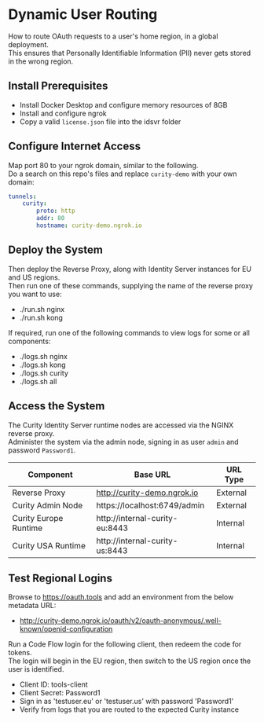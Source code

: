 # Dynamic User Routing

How to route OAuth requests to a user's home region, in a global deployment.\
This ensures that Personally Identifiable Information (PII) never gets stored in the wrong region.

## Install Prerequisites

- Install Docker Desktop and configure memory resources of 8GB
- Install and configure ngrok
- Copy a valid `license.json` file into the idsvr folder

## Configure Internet Access

Map port 80 to your ngrok domain, similar to the following.\
Do a search on this repo's files and replace `curity-demo` with your own domain:

```yaml
tunnels:
    curity:
        proto: http
        addr: 80
        hostname: curity-demo.ngrok.io
```

## Deploy the System

Then deploy the Reverse Proxy, along with Identity Server instances for EU and US regions.\
Then run one of these commands, supplying the name of the reverse proxy you want to use:

- ./run.sh nginx
- ./run.sh kong

If required, run one of the following commands to view logs for some or all components:

- ./logs.sh nginx
- ./logs.sh kong
- ./logs.sh curity
- ./logs.sh all

## Access the System

The Curity Identity Server runtime nodes are accessed via the NGINX reverse proxy.\
Administer the system via the admin node, signing in as user `admin` and password `Password1`.

| Component | Base URL | URL Type |
| --------- | -------- | -------- |
| Reverse Proxy | http://curity-demo.ngrok.io | External |
| Curity Admin Node | https://localhost:6749/admin | External |
| Curity Europe Runtime | http://internal-curity-eu:8443 | Internal |
| Curity USA Runtime | http://internal-curity-us:8443 | Internal |

## Test Regional Logins

Browse to https://oauth.tools and add an environment from the below metadata URL:

- http://curity-demo.ngrok.io/oauth/v2/oauth-anonymous/.well-known/openid-configuration

Run a Code Flow login for the following client, then redeem the code for tokens.\
The login will begin in the EU region, then switch to the US region once the user is identified.

- Client ID: tools-client
- Client Secret: Password1
- Sign in as 'testuser.eu' or 'testuser.us' with password 'Password1'
- Verify from logs that you are routed to the expected Curity instance
